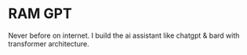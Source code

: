 # RAM GPT
Never before on internet. I build the ai assistant like chatgpt &amp; bard with transformer architecture.
